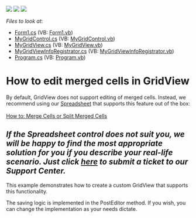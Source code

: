 <!-- default badges list -->
![](https://img.shields.io/endpoint?url=https://codecentral.devexpress.com/api/v1/VersionRange/128628309/12.1.4%2B)
[![](https://img.shields.io/badge/Open_in_DevExpress_Support_Center-FF7200?style=flat-square&logo=DevExpress&logoColor=white)](https://supportcenter.devexpress.com/ticket/details/E4117)
[![](https://img.shields.io/badge/📖_How_to_use_DevExpress_Examples-e9f6fc?style=flat-square)](https://docs.devexpress.com/GeneralInformation/403183)
<!-- default badges end -->
<!-- default file list -->
*Files to look at*:

* [Form1.cs](./CS/Form1.cs) (VB: [Form1.vb](./VB/Form1.vb))
* [MyGridControl.cs](./CS/MyGridControl/MyGridControl.cs) (VB: [MyGridControl.vb](./VB/MyGridControl/MyGridControl.vb))
* [MyGridView.cs](./CS/MyGridControl/MyGridView.cs) (VB: [MyGridView.vb](./VB/MyGridControl/MyGridView.vb))
* [MyGridViewInfoRegistrator.cs](./CS/MyGridControl/MyGridViewInfoRegistrator.cs) (VB: [MyGridViewInfoRegistrator.vb](./VB/MyGridControl/MyGridViewInfoRegistrator.vb))
* [Program.cs](./CS/Program.cs) (VB: [Program.vb](./VB/Program.vb))
<!-- default file list end -->
# How to edit merged cells in GridView


<p>By default, GridView does not support editing of merged cells. Instead, we recommend using our <a href="https://documentation.devexpress.com/windowsforms/12063/controls-and-libraries/spreadsheet">Spreadsheet</a> that supports this feature out of the box:<br><br><a href="https://documentation.devexpress.com/windowsforms/15416/controls-and-libraries/spreadsheet/examples/cells/how-to-merge-cells-or-split-merged-cells">How to: Merge Cells or Split Merged Cells</a> <br>

## ***If the Spreadsheet control does not suit you, we will be happy to find the most appropriate solution for you if you describe your real-life scenario. Just click <a href="https://www.devexpress.com/Support/Center/Question/Create">here</a> to submit a ticket to our Support Center.***
  
  
  
This example demonstrates how to create a custom GridView that supports this functionality. </p><p>The saving logic is implemented in the PostEditor method. If you wish, you can change the implementation as your needs dictate.</p>

<br/>


